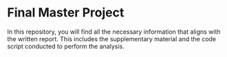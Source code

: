 # Final Master Project
In this repository, you will find all the necessary information that aligns with the written report. This includes the supplementary material and the code script conducted to perform the analysis. 
